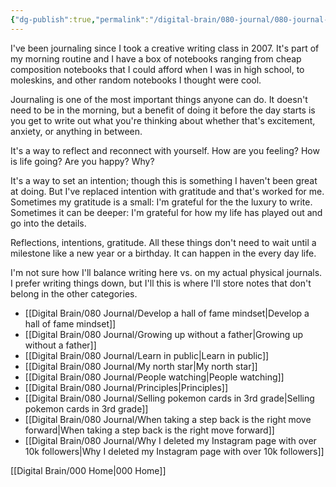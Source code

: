 ```yaml
---
{"dg-publish":true,"permalink":"/digital-brain/080-journal/080-journal-moc/"}
---
```


I've been journaling since I took a creative writing class in 2007. It's part of my morning routine and I have a box of notebooks ranging from cheap composition notebooks that I could afford when I was in high school, to moleskins, and other random notebooks I thought were cool.

Journaling is one of the most important things anyone can do. It doesn't need to be in the morning, but a benefit of doing it before the day starts is you get to write out what you're thinking about whether that's excitement, anxiety, or anything in between. 

It's a way to reflect and reconnect with yourself. How are you feeling? How is life going? Are you happy? Why?

It's a way to set an intention; though this is something I haven't been great at doing. But I've replaced intention with gratitude and that's worked for me. Sometimes my gratitude is a small: I'm grateful for the the luxury to write. Sometimes it can be deeper: I'm grateful for how my life has played out and go into the details.

Reflections, intentions, gratitude. All these things don't need to wait until a milestone like a new year or a birthday. It can happen in the every day life. 

I'm not sure how I'll balance writing here vs. on my actual physical journals. I prefer writing things down, but I'll this is where I'll store notes that don't belong in the other categories.

- [[Digital Brain/080 Journal/Develop a hall of fame mindset\|Develop a hall of fame mindset]]
- [[Digital Brain/080 Journal/Growing up without a father\|Growing up without a father]]
- [[Digital Brain/080 Journal/Learn in public\|Learn in public]]
- [[Digital Brain/080 Journal/My north star\|My north star]]
- [[Digital Brain/080 Journal/People watching\|People watching]]
- [[Digital Brain/080 Journal/Principles\|Principles]]
- [[Digital Brain/080 Journal/Selling pokemon cards in 3rd grade\|Selling pokemon cards in 3rd grade]]
- [[Digital Brain/080 Journal/When taking a step back is the right move forward\|When taking a step back is the right move forward]]
- [[Digital Brain/080 Journal/Why I deleted my Instagram page with over 10k followers\|Why I deleted my Instagram page with over 10k followers]]


[[Digital Brain/000 Home\|000 Home]]